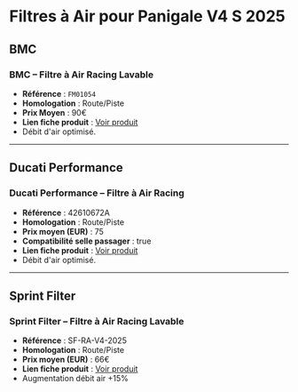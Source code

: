 # Filtres à Air pour Panigale V4 S 2025
## BMC
### BMC – Filtre à Air Racing Lavable
- **Référence** : `FM01054`
- **Homologation** : Route/Piste
- **Prix Moyen** : 90€
- **Lien fiche produit** : [Voir produit](https://www.bmcairfilters.com/fr/filters/ducati/panigale-v4-s)
- Débit d'air optimisé.

---

## Ducati Performance
### Ducati Performance – Filtre à Air Racing 
- **Référence** : 42610672A
- **Homologation** : Route/Piste
- **Prix moyen (EUR)** : 75
- **Compatibilité selle passager** : true
- **Lien fiche produit** : [Voir produit](https://shop.ducati.com/fr/fr/accessoires/filtre-air-racing-panigale-v4)
- Débit d'air optimisé.

---

## Sprint Filter
### Sprint Filter – Filtre à Air Racing Lavable
- **Référence** : SF-RA-V4-2025
- **Homologation** : Route/Piste
- **Prix moyen (EUR)** : 66€
- **Lien fiche produit** : [Voir produit](https://www.carbon4us.com/fr/10709-panigale-v4-2025)
- Augmentation débit air +15%
